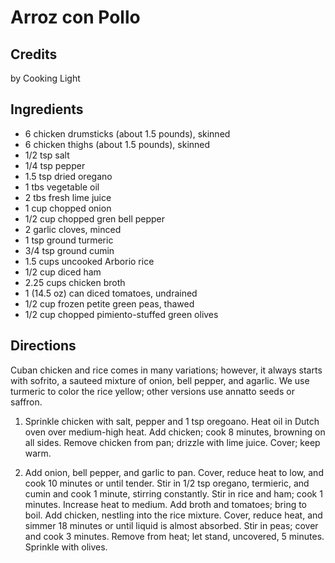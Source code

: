 # Arroz con Pollo 

<!-- BEGIN content -->

## Credits

by Cooking Light

## Ingredients

- 6 chicken drumsticks (about 1.5 pounds), skinned
- 6 chicken thighs (about 1.5 pounds), skinned
- 1/2 tsp salt
- 1/4 tsp pepper
- 1.5 tsp dried oregano
- 1 tbs vegetable oil
- 2 tbs fresh lime juice
- 1 cup chopped onion
- 1/2 cup chopped gren bell pepper
- 2 garlic cloves, minced
- 1 tsp ground turmeric
- 3/4 tsp ground cumin
- 1.5 cups uncooked Arborio rice
- 1/2 cup diced ham
- 2.25 cups chicken broth
- 1 (14.5 oz) can diced tomatoes, undrained
- 1/2 cup frozen petite green peas, thawed
- 1/2 cup chopped pimiento-stuffed green olives

## Directions

Cuban chicken and rice comes in many variations; however, it always starts with sofrito, a sauteed mixture of onion, bell pepper, and agarlic. We use turmeric to color the rice yellow; other versions use annatto seeds or saffron.  
  
 1. Sprinkle chicken with salt, pepper and 1 tsp oregoano. Heat oil in Dutch oven over medium-high heat. Add chicken; cook 8 minutes, browning on all sides. Remove chicken from pan; drizzle with lime juice. Cover; keep warm.  
  
 2. Add onion, bell pepper, and garlic to pan. Cover, reduce heat to low, and cook 10 minutes or until tender. Stir in 1/2 tsp oregano, termieric, and cumin and cook 1 minute, stirring constantly. Stir in rice and ham; cook 1 minutes. Increase heat to medium. Add broth and tomatoes; bring to boil. Add chicken, nestling into the rice mixture. Cover, reduce heat, and simmer 18 minutes or until liquid is almost absorbed. Stir in peas; cover and cook 3 minutes. Remove from heat; let stand, uncovered, 5 minutes. Sprinkle with olives.

<!-- Saved in parser cache with key mudabon_recipe:pcache:idhash:1542-0!1!0!0!!en!2 and timestamp 20071117192704 --><!-- END content -->

